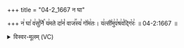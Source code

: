+++
title = "04-2_1667 न घा"

+++
न꣢ घा꣣ व꣢सु꣣र्नि꣡ य꣢मते दा꣣नं꣡ वाज꣢꣯स्य꣣ गो꣡म꣢तः। य꣢त्सी꣣मु꣢प꣣श्र꣢व꣣द्गि꣡रः꣢ ॥ 04-2:1667 ॥

<details><summary>विस्वर-मूलम् (VC)</summary>

न घा वसुर्नि यमते दानं वाजस्य गोमतः । यत्सीमुपश्रवद्गिरः ॥१६६७॥
</details>